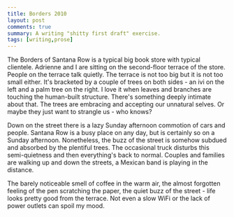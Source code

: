 ```yaml
---
title: Borders 2010
layout: post
comments: true
summary: A writing "shitty first draft" exercise.
tags: [writing,prose]
---
```


The Borders of Santana Row is a typical big book store with typical clientele. Adrienne and I are sitting on the second-floor terrace of the store. People on the terrace talk quietly. The terrace is not too big but it is not too small either. It's bracketed by a couple of trees on both sides - an ivi on the left and a palm tree on the right. I love it when leaves and branches are touching the human-built structure. There's something deeply intimate about that. The trees are embracing and accepting our unnatural selves. Or maybe they just want to strangle us - who knows?

Down on the street there is a lazy Sunday afternoon commotion of cars and people. Santana Row is a busy place on any day, but is certainly so on a Sunday afternoon. Nonetheless, the buzz of the street is somehow subdued and absorbed by the plentiful trees. The occasional truck disturbs this semi-quietness and then everything's back to normal. Couples and families are walking up and down the streets, a Mexican band is playing in the distance.

The barely noticeable smell of coffee in the warm air, the almost forgotten feeling of the pen scratching the paper, the quiet buzz of the street - life looks pretty good from the terrace. Not even a slow WiFi or the lack of power outlets can spoil my mood.

